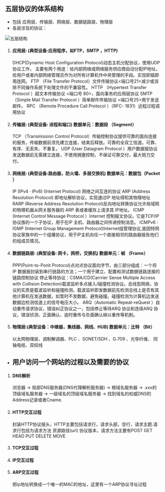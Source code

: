## 五层协议的体系结构

* 包括 应用层、传输层、网络层、数据链路层、物理层
* 各层涉及的协议：


![五层结构](https://img-blog.csdnimg.cn/20190430143554736.png?x-oss-process=image/watermark,type_ZmFuZ3poZW5naGVpdGk,shadow_10,text_aHR0cHM6Ly9ibG9nLmNzZG4ubmV0L0h1b3FpbGluSGVpcWlqaQ==,size_16,color_FFFFFF,t_70)

1. #### 应用层: (典型设备:应用程序，如FTP，SMTP ，HTTP)
    DHCP(Dynamic Host Configuration Protocol)动态主机分配协议，使用UDP协议工作，
    主要有两个用途：给内部网络或网络服务供应商自动分配IP地址，给用户或者内部网络管理员作为对所有计算机作中央管理的手段。实现即插即用连网。
    FTP  （File Transfer Protocol）文件传输协议<端口号21>减少或消除不同操作系统下处理文件的不兼容性。
    HTTP （Hypertext Transfer Protocol ）超文本传输协议 <端口号 80>，面向事务的应用层协议
    SMTP （Simple Mail Transfer Protocol ）简单邮件传输协议 <端口号25>用于发送邮件。
    RPC  （Remote Procedure Call Protocol ）（RFC- 1831）远程过程调用协议

2. #### 传输层:  (典型设备:  进程和端口)       数据单元：数据段 （Segment）
    TCP （Transmission Control Protocol）传输控制协议提供可靠的面向连接的服务，传输数据前须先建立连接，结束后释放。可靠的全双工信道。可靠、有序、无丢失、不重复。
    UDP (User Datagram Protocol ）用户数据报协议发送数据前无需建立连接，不使用拥塞控制，不保证可靠交付，最大努力交付。

3. #### 网络层: (典型设备:路由器，防火墙、多层交换机) 数据单元：数据包（Packet ） 
    IP (IPv4 · IPv6) (Internet Protocol) 网络之间互连的协议
    ARP (Address Resolution Protocol) 即地址解析协议，实现通过IP 地址得知其物理地址
    RARP (Reverse Address Resolution Protocol)反向地址转换协议允许局域网的物理机器从网关服务器的 ARP 表或者缓存上请求其 IP地址。
    ICMP (Internet Control Message Protocol ）Internet 控制报文协议。它是TCP/IP 协议族的一个子协议，用于在IP 主机、路由器之间传递控制消息。
    ICMPv6 :
    IGMP (Internet Group Management Protocol)Internet组管理协议,是因特网协议家族中的一个组播协议，用于IP主机向任一个直接相邻的路由器报告他们的组成员情况。

4. #### 数据链路层: (典型设备:  网卡，网桥，交换机)  数据单元：帧 （Frame）
    PPP(Point-to-Ponit Protocol)点对点协议面向字节，由三部分组成：一个将IP 数据报封装到串行链路的方法；一个用于建立、配置和测试数据链路连接的链路控制协议
    停止等待协议：CSMA/CD(Carrrier Sense Multiple Access with Collision Detection)载波监听多点接入/碰撞检测协议。总线型网络，协议的实质是载波监听和碰撞检测。载波监听即发数据前先检测总线上是否有其他计算机在发送数据，如暂时不发数据，避免碰撞。碰撞检测为计算机边发送数据边检测信道上的信号电压大小。
    ARQ（Automatic Repeat-reQuest ）自动重传请求协议，错误纠正协议之一，包括停止等待ARQ 协议和连续ARQ 协议，错误侦测、正面确认、逾时重传与负面确认继以重传等机制。



5. #### 物理层:(典型设备：中继器，集线器、网线、HUB)     数据单元：比特 （Bit） 
    以太网物理层、调制解调器、PLC 、SONET/SDH 、G.709 、光导纤维、 同轴电缆、双绞线 



* ## 用户访问一个网站的过程以及需要的协议
1. #### DNS解析
    浏览器 -> 局部DNS服务器(DNS代理解析服务器)  -> 根域名服务器 -> .xxx的顶级域名服务器 -> 一级域名的顶级域名服务器  ->  找到域名的权威DNS的Address记录或者Cname.

2. #### HTTP交互过程
    封装HTTP协议报头，HTTP主要包括请求行，请求头部，空行，请求主题.请求行包括为请求方法 资源路径(url) 协议版本，请求方法主要有POST GET HEAD PUT DELETE  MOVE

3. #### TCP交互过程

4. #### IP交互过程
5. #### ARP交互过程
    把ip地址转换成一个唯一的MAC的地址，这里有一个ARP协议寻址过程